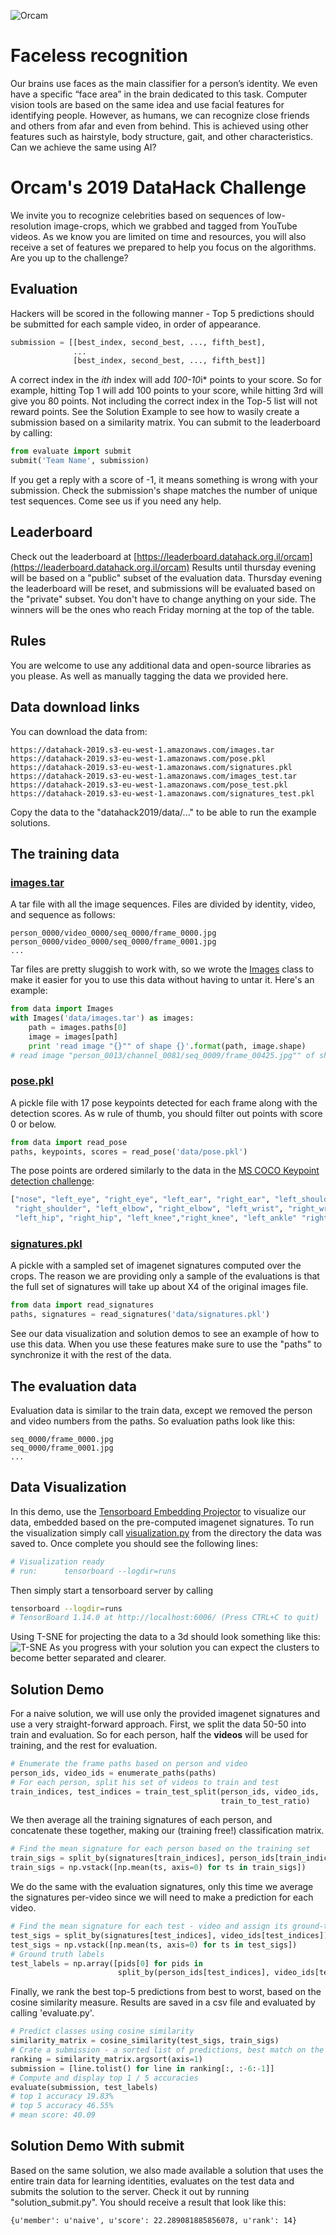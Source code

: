![Orcam](resources/orcam.png)

# Faceless recognition
Our brains use faces as the main classifier for a person’s identity. We even have a specific “face area” in the brain dedicated to this task. Computer vision tools are based on the same idea and use facial features for identifying people. 
However, as humans, we can recognize close friends and others from afar and even from behind. This is achieved using other features such as hairstyle, body structure, gait, and other characteristics. Can we achieve the same using AI? 

# Orcam's 2019 DataHack Challenge
We invite you to recognize celebrities based on sequences of low-resolution image-crops, which we grabbed and tagged from YouTube videos. 
As we know you are limited on time and resources, you will also receive a set of features we prepared to help you focus on the algorithms. 
Are you up to the challenge?

## Evaluation
Hackers will be scored in the following manner - 
Top 5 predictions should be submitted for each sample video, in order of appearance.
``` python
submission = [[best_index, second_best, ..., fifth_best],
              ...
              [best_index, second_best, ..., fifth_best]]
```
A correct index in the *ith* index will add *100-10*i* points to your score. So for example, hitting Top 1 will add 100 points to your score, while hitting 3rd will give you 80 points. Not including the correct index in the Top-5 list will not reward points. See the Solution Example to see how to wasily create a submission based on a similarity matrix.
You can submit to the leaderboard by calling:
``` python
from evaluate import submit
submit('Team Name', submission)
```
If you get a reply with a score of -1, it means something is wrong with your submission. Check the submission's shape matches the number of unique test sequences. Come see us if you need any help.

## Leaderboard
Check out the leaderboard at
[https://leaderboard.datahack.org.il/orcam](https://leaderboard.datahack.org.il/orcam) 
Results until thursday evening will be based on a "public" subset of the evaluation data. Thursday evening the leaderboard will be reset, and submissions will be evaluated based on the "private" subset. You don't have to change anything on your side.
The winners will be the ones who reach Friday morning at the top of the table. 


## Rules
You are welcome to use any additional data and open-source libraries as you please. As well as manually tagging the data we provided here. 

## Data download links
You can download the data from:
```
https://datahack-2019.s3-eu-west-1.amazonaws.com/images.tar
https://datahack-2019.s3-eu-west-1.amazonaws.com/pose.pkl
https://datahack-2019.s3-eu-west-1.amazonaws.com/signatures.pkl
https://datahack-2019.s3-eu-west-1.amazonaws.com/images_test.tar
https://datahack-2019.s3-eu-west-1.amazonaws.com/pose_test.pkl
https://datahack-2019.s3-eu-west-1.amazonaws.com/signatures_test.pkl
```
Copy the data to the "datahack2019/data/..." to be able to run the example solutions.

##  The training data

### [images.tar](https://datahack-2019.s3-eu-west-1.amazonaws.com/images.tar) 
A tar file with all the image sequences. Files are divided by identity, video, and sequence as follows:
```
person_0000/video_0000/seq_0000/frame_0000.jpg
person_0000/video_0000/seq_0000/frame_0001.jpg
...
```

Tar files are pretty sluggish to work with, so we wrote the [Images](data.py#L8) class to make it easier for you to use this data without having to untar it. Here's an example:
```python
from data import Images
with Images('data/images.tar') as images:
    path = images.paths[0]
    image = images[path]
    print 'read image "{}"" of shape {}'.format(path, image.shape)
# read image "person_0013/channel_0081/seq_0009/frame_00425.jpg"" of shape (64, 64, 3)
```

### [pose.pkl](https://datahack-2019.s3-eu-west-1.amazonaws.com/pose.pkl) 
A pickle file with 17 pose keypoints detected for each frame along with the detection scores. As w rule of thumb, you should filter out points with score 0 or below. 
```python
from data import read_pose
paths, keypoints, scores = read_pose('data/pose.pkl')
```
The pose points are ordered similarly to the data in the [MS COCO Keypoint detection challenge](http://cocodataset.org/#keypoints-2019):
```python
["nose", "left_eye", "right_eye", "left_ear", "right_ear", "left_shoulder",
 "right_shoulder", "left_elbow", "right_elbow", "left_wrist", "right_wrist",
 "left_hip", "right_hip", "left_knee","right_knee", "left_ankle" "right_ankle"]
```
 
### [signatures.pkl](https://datahack-2019.s3-eu-west-1.amazonaws.com/signatures.pkl) 
A pickle with a sampled set of imagenet signatures computed over the crops. The reason we are providing only a sample of the evaluations is that the full set of signatures will take up about X4 of the original images file. 
```python
from data import read_signatures
paths, signatures = read_signatures('data/signatures.pkl')
```
See our data visualization and solution demos to see an example of how to use this data. When you use these features make sure to use the "paths" to synchronize it with the rest of the data.

## The evaluation data

Evaluation data is similar to the train data, except we removed the person and video numbers from the paths. So evaluation paths look like this:
```
seq_0000/frame_0000.jpg
seq_0000/frame_0001.jpg
...
```

## Data Visualization
In this demo, use the [Tensorboard Embedding Projector](https://www.tensorflow.org/guide/embedding) to visualize our data, embedded based on the pre-computed imagenet signatures.
To run the visualization simply call [visualization.py](visualization.py) from the directory the data was saved to. Once complete you should see the following lines:
```bash
# Visualization ready
# run:      tensorboard --logdir=runs
```

Then simply start a tensorboard server by calling 
```bash
tensorboard --logdir=runs
# TensorBoard 1.14.0 at http://localhost:6006/ (Press CTRL+C to quit)
```
Using T-SNE for projecting the data to a 3d should look something like this:
![T-SNE](resources/tsne.png)
As you progress with your solution you can expect the clusters to become better separated and clearer.

## Solution Demo
For a naive solution, we will use only the provided imagenet signatures and use a very straight-forward approach. 
First, we split the data 50-50 into train and evaluation. So for each person, half the **videos** will be used for training, and the rest for evaluation. 
```python
# Enumerate the frame paths based on person and video
person_ids, video_ids = enumerate_paths(paths)
# For each person, split his set of videos to train and test
train_indices, test_indices = train_test_split(person_ids, video_ids,
                                               train_to_test_ratio)
```

We then average all the training signatures of each person, and concatenate these together, making our (training free!) classification matrix.
```python
# Find the mean signature for each person based on the training set
train_sigs = split_by(signatures[train_indices], person_ids[train_indices])
train_sigs = np.vstack([np.mean(ts, axis=0) for ts in train_sigs])
```

We do the same with the evaluation signatures, only this time we average the signatures per-video since we will need to make a prediction for each video.
```python
# Find the mean signature for each test - video and assign its ground-truth person id
test_sigs = split_by(signatures[test_indices], video_ids[test_indices])
test_sigs = np.vstack([np.mean(ts, axis=0) for ts in test_sigs])
# Ground truth labels
test_labels = np.array([pids[0] for pids in
                        split_by(person_ids[test_indices], video_ids[test_indices])])
```
Finally, we rank the best top-5 predictions from best to worst, based on the cosine similarity measure. Results are saved in a csv file and evaluated by calling 'evaluate.py'.
```python
# Predict classes using cosine similarity
similarity_matrix = cosine_similarity(test_sigs, train_sigs)
# Crate a submission - a sorted list of predictions, best match on the left.
ranking = similarity_matrix.argsort(axis=1)
submission = [line.tolist() for line in ranking[:, :-6:-1]]
# Compute and display top 1 / 5 accuracies
evaluate(submission, test_labels)
# top 1 accuracy 19.83%
# top 5 accuracy 46.55%
# mean score: 40.09
```

## Solution Demo With submit
Based on the same solution, we also made available a solution that uses the entire train data for learning identities, evaluates on the test data and submits the solution to the server.
Check it out by running "solution_submit.py". You should receive a result that look like this:
```
{u'member': u'naive', u'score': 22.289081885856078, u'rank': 14}
```

